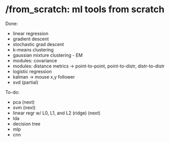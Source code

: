 # /from_scratch: ml tools from scratch

Done:
- linear regression
- gradient descent
- stochastic grad descent
- k-means clustering
- gaussian mixture clustering - EM
- modules: covariance
- modules: distance metrics -> point-to-point, point-to-distr, distr-to-distr
- logistic regression 
- kalman -> mouse x,y follower
- svd (partial)
 

To-do:
- pca (next)
- svm (next)
- linear regr w/ L0, L1, and L2 (ridge)  (next)
- lda
- decision tree
- mlp
- cnn
